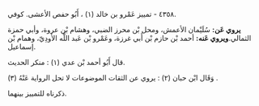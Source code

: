 ٤٣٥٨ - تمييز عَمْرو بن خالد (١) ، أَبُو حفص الأعشى. كوفي.

**يروي عَن:** سُلَيْمان الأعمش، ومحل بْن محرز الضبي، وهشام بْن عروة، وأبي حمزة الثمالي.**ويروي عَنه:** أحمد بْن حازم بْن أَبي غرزة، وعَمْرو بْن عَبد اللَّه الأَودِيّ، وهمام بْن إسماعيل.

قال أَبُو أحمد بْن عدي (١) : منكر الحديث.

وَقَال ابْن حبان (٢) : يروي عن الثقات الموضوعات لا تحل الرواية عَنْهُ (٣) .

ذكرناه للتمييز بينهما.